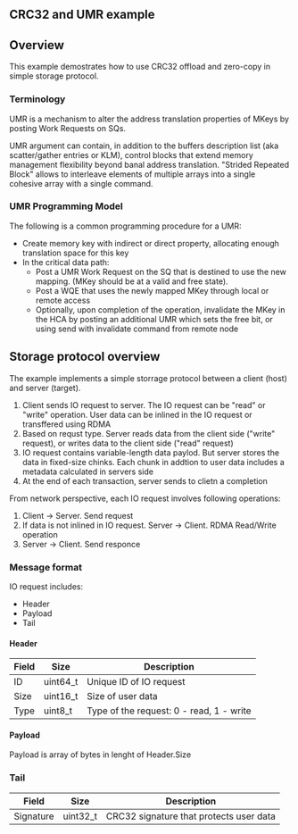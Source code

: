CRC32 and UMR example
---------------------

## Overview

This example demostrates how to use CRC32 offload and zero-copy in simple storage protocol.

### Terminology

UMR is a mechanism to alter the address translation properties of MKeys by posting Work
Requests on SQs.

UMR argument can contain, in addition to the buffers description list (aka scatter/gather entries
or KLM), control blocks that extend memory management flexibility beyond banal address translation. "Strided Repeated Block"  allows to interleave elements of multiple arrays into a single cohesive array with a single command.

### UMR Programming Model

The following is a common programming procedure for a UMR:

- Create memory key with indirect or direct property, allocating enough translation space for this key
- In the critical data path:
  - Post a UMR Work Request on the SQ that is destined to use the new mapping. (MKey should be at a valid and free state).
  - Post a WQE that uses the newly mapped MKey through local or remote access
  - Optionally, upon completion of the operation, invalidate the MKey in the HCA by posting an additional UMR which sets the free bit, or using send with invalidate command from remote node
   
## Storage protocol overview

The example implements a simple storrage protocol between a client (host) and server (target). 

1. Client sends IO request to server. The IO request can be "read" or "write" operation. User data can be inlined in the IO request or transffered using RDMA
2. Based on requst type. Server reads data from the client side ("write" request), or writes data to the client side ("read" request)
3. IO request contains variable-length data paylod. But server stores the data in fixed-size chinks. Each chunk in addtion to user data includes a metadata calculated in servers side
4. At the end of each transaction, server sends to clietn a completion

From network perspective, each IO request involves following operations:

1. Client -> Server. Send request
2. If data is not inlined in IO request. Server -> Client.  RDMA Read/Write operation
3. Server -> Client. Send responce

### Message format

IO request includes:
- Header
- Payload
- Tail

#### Header

Field | Size     | Description 
------| ---------|-------------
ID    | uint64_t | Unique ID of IO request
Size  | uint16_t | Size of user data
Type  | uint8_t  | Type of the request: 0 - read, 1 - write

#### Payload

Payload is array of bytes in lenght of Header.Size

### Tail

Field      | Size     | Description 
-----------| ---------|-------------
Signature  | uint32_t | CRC32 signature that protects user data

